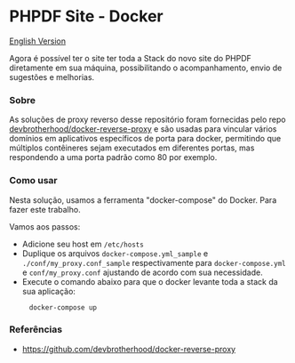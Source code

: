 # PHPDF Site - Docker

[English Version](./README-EN.md)

Agora é possível ter o site ter toda a Stack do novo site do PHPDF diretamente em sua máquina, possibilitando o acompanhamento, envio de sugestões e melhorias.

### Sobre

As soluções de proxy reverso desse repositório foram fornecidas pelo repo [devbrotherhood/docker-reverse-proxy](https://github.com/devbrotherhood/docker-reverse-proxy) e são usadas para vincular vários domínios em aplicativos específicos de porta para docker, permitindo que múltiplos contêineres sejam executados em diferentes portas, mas respondendo a uma porta padrão como 80 por exemplo.

### Como usar

Nesta solução, usamos a ferramenta "docker-compose" do Docker. Para fazer este trabalho.
 
Vamos aos passos:

- Adicione seu host em `/etc/hosts`
- Duplique os arquivos `docker-compose.yml_sample` e `./conf/my_proxy.conf_sample` respectivamente para `docker-compose.yml` e `conf/my_proxy.conf` ajustando de acordo com sua necessidade.  
- Execute o comando abaixo para que o docker levante toda a stack da sua aplicação:

```
     docker-compose up
```

### Referências

- https://github.com/devbrotherhood/docker-reverse-proxy